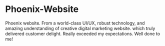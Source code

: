 # Phoenix-Website
Phoenix website. From a world-class UI/UX, robust technology, and amazing understanding of creative digital marketing website. which truly delivered customer delight. Really exceeded my expectations. Well done to me!

